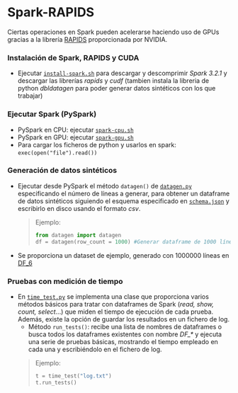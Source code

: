 # Spark-RAPIDS

Ciertas operaciones en Spark pueden acelerarse haciendo uso de GPUs gracias a la librería [RAPIDS](https://nvidia.github.io/spark-rapids/) proporcionada por NVIDIA.


### Instalación de Spark, RAPIDS y CUDA
- Ejecutar [`install-spark.sh`](https://github.com/pablodll/Spark-RAPIDS/blob/main/install-spark.sh) para descargar y descomprimir _Spark 3.2.1_ y descargar las librerías _rapids_ y _cudf_ (tambien instala la libreria de python _dbldatagen_ para poder generar datos sintéticos con los que trabajar)

### Ejecutar Spark (PySpark)
- PySpark en CPU: ejecutar [`spark-cpu.sh`](https://github.com/pablodll/Spark-RAPIDS/blob/main/spark-cpu.sh)
- PySpark en GPU: ejecutar [`spark-gpu.sh`](https://github.com/pablodll/Spark-RAPIDS/blob/main/spark-gpu.sh)
- Para cargar los ficheros de python y usarlos en spark: `exec(open("file").read())`

### Generación de datos sintéticos
- Ejecutar desde PySpark el método `datagen()` de [`datagen.py`](https://github.com/pablodll/Spark-RAPIDS/blob/main/datagen.py) especificando el número de líneas a generar, para obtener un dataframe de datos sintéticos siguiendo el esquema especificado en [`schema.json`](https://github.com/pablodll/Spark-RAPIDS/blob/main/schema.json) y escribirlo en disco usando el formato _csv_.
  > Ejemplo: 
  > ```python
  > from datagen import datagen
  > df = datagen(row_count = 1000) #Generar dataframe de 1000 líneas
  > ``` 
- Se proporciona un dataset de ejemplo, generado con 1000000 líneas en [DF_6](https://github.com/pablodll/Spark-RAPIDS/tree/main/DF_6)

### Pruebas con medición de tiempo
- En [```time_test.py```](https://github.com/pablodll/Spark-RAPIDS/blob/main/time_test.py) se implementa una clase que proporciona varios métodos básicos para tratar con dataframes de Spark (_read, show, count, select_...) que miden el tiempo de ejecución de cada prueba. Además, existe la opción de guardar los resultados en un fichero de log.
  - Método ```run_tests()```: recibe una lista de nombres de dataframes o busca todos los dataframes existentes con nombre _DF\_*_ y ejecuta una serie de pruebas básicas, mostrando el tiempo empleado en cada una y escribiéndolo en el fichero de log.
  > Ejemplo:
  >```python
  > t = time_test("log.txt")
  > t.run_tests()
  >```
